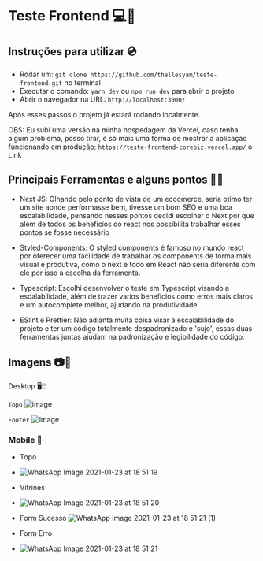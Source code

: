 # Teste Frontend 💻📝

## Instruções para utilizar 💿

- Rodar um: `git clone https://github.com/thallesyam/teste-frontend.git` no terminal
- Executar o comando: `yarn dev` ou `npm run dev` para abrir o projeto
- Abrir o navegador na URL: `http://localhost:3000/`

Após esses passos o projeto já estará rodando localmente. 

OBS: Eu subi uma versão na minha hospedagem da Vercel, caso tenha algum problema, posso tirar, é só mais uma forma de mostrar a aplicação funcionando em produção;
`https://teste-frontend-corebiz.vercel.app/` o Link

## Principais Ferramentas e alguns pontos 🔧📕

- Next JS: Olhando pelo ponto de vista de um eccomerce, seria otimo ter um site aonde performasse bem, tivesse um bom SEO e uma boa escalabilidade, pensando nesses pontos decidi escolher o Next por que além de todos os beneficios do react nos possibilita trabalhar esses pontos se fosse necessário

- Styled-Components: O styled components é famoso no mundo react por oferecer uma facilidade de trabalhar os components de forma mais visual e produtiva, como o next é todo em React não seria diferente com ele por isso a escolha da ferramenta.

- Typescript: Escolhi desenvolver o teste em Typescript visando a escalabilidade, além de trazer varios beneficios como erros mais claros e um autocomplete melhor, ajudando na produtividade

- ESlint e Prettier: Não adianta muita coisa visar a escalabilidade do projeto e ter um código totalmente despadronizado e 'sujo', essas duas ferramentas juntas ajudam na padronização e legibilidade do código.

## Imagens 📷📸

Desktop 🖥🖱

`Topo`
![image](https://user-images.githubusercontent.com/59545660/105614778-5eb9f200-5daa-11eb-8e10-aef41132da28.png)

`Footer`
![image](https://user-images.githubusercontent.com/59545660/105614801-80b37480-5daa-11eb-85e8-705f2bca69c1.png)


### Mobile 📱

- Topo
- ![WhatsApp Image 2021-01-23 at 18 51 19](https://user-images.githubusercontent.com/59545660/105615037-33d09d80-5dac-11eb-8ca5-6c32f4cf3387.jpeg)

- Vitrines
- ![WhatsApp Image 2021-01-23 at 18 51 20](https://user-images.githubusercontent.com/59545660/105615035-33380700-5dac-11eb-8bbb-5e5067809cd0.jpeg)

- Form Sucesso
![WhatsApp Image 2021-01-23 at 18 51 21 (1)](https://user-images.githubusercontent.com/59545660/105615032-329f7080-5dac-11eb-8bf2-77b1ffb045a6.jpeg)

- Form Erro
- ![WhatsApp Image 2021-01-23 at 18 51 21](https://user-images.githubusercontent.com/59545660/105615038-33d09d80-5dac-11eb-8b5f-d29eae7eec50.jpeg)

